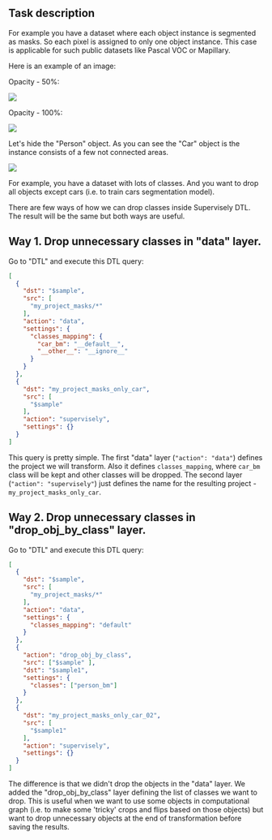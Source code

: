 ## Task description

For example you have a dataset where each object instance is segmented as masks. So each pixel is assigned to only one object instance. This case is applicable for such public datasets like Pascal VOC or Mapillary. 

Here is an example of an image:

Opacity - 50%:

![](01.jpg)

Opacity - 100%:

![](02.jpg)


Let's hide the "Person" object. As you can see the  "Car" object is the instance consists of a few not connected areas. 

![](03.jpg)


For example, you have a dataset with lots of classes. And you want to drop all objects except cars (i.e. to train cars segmentation model).

There are few ways of how we can drop classes inside Supervisely DTL. The result will be the same but both ways are useful.

## Way 1. Drop unnecessary classes in "data" layer.

Go to "DTL" and execute this DTL query:

```json
[
  {
    "dst": "$sample",
    "src": [
      "my_project_masks/*"
    ],
    "action": "data",
    "settings": {
      "classes_mapping": {
        "car_bm": "__default__",
        "__other__": "__ignore__"
      }
    }
  },
  {
    "dst": "my_project_masks_only_car",
    "src": [
      "$sample"
    ],
    "action": "supervisely",
    "settings": {}
  }
]
```

This query is pretty simple. The first "data" layer (`"action": "data"`) defines the project we will transform. Also it defines `classes_mapping`, where `car_bm` class will be kept and other classes will be dropped. The second layer (`"action": "supervisely"`) just defines the name for the resulting project - `my_project_masks_only_car`. 


## Way 2. Drop unnecessary classes in "drop_obj_by_class" layer.

Go to "DTL" and execute this DTL query:

```json
[
  {
    "dst": "$sample",
    "src": [
      "my_project_masks/*"
    ],
    "action": "data",
    "settings": {
      "classes_mapping": "default"
    }
  },
  {
    "action": "drop_obj_by_class",
    "src": ["$sample" ],
    "dst": "$sample1",
    "settings": {
      "classes": ["person_bm"]
    }
  },
  {
    "dst": "my_project_masks_only_car_02",
    "src": [
      "$sample1"
    ],
    "action": "supervisely",
    "settings": {}
  }
]
```

The difference is that we didn't drop the objects in the "data" layer. We added the "drop_obj_by_class" layer defining the list of classes we want to drop. This is useful when we want to use some objects in computational graph (i.e. to make some 'tricky' crops and flips based on those objects) but want to drop unnecessary objects at the end of transformation before saving the results. 

